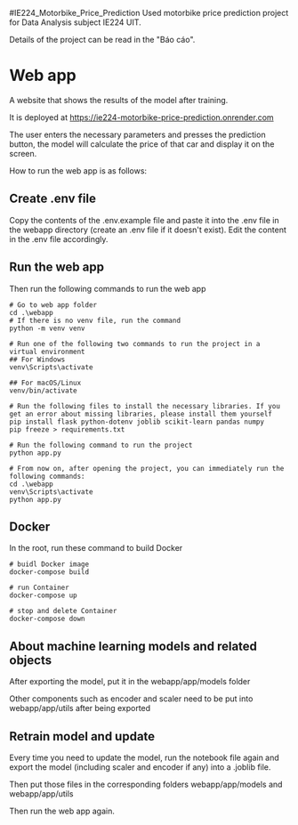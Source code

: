 ﻿#IE224_Motorbike_Price_Prediction
Used motorbike price prediction project for Data Analysis subject IE224 UIT.

Details of the project can be read in the "Báo cáo".

# Web app
A website that shows the results of the model after training.

It is deployed at https://ie224-motorbike-price-prediction.onrender.com

The user enters the necessary parameters and presses the prediction button, the model will calculate the price of that car and display it on the screen.

How to run the web app is as follows:

## Create .env file
Copy the contents of the .env.example file and paste it into the .env file in the webapp directory (create an .env file if it doesn't exist).
Edit the content in the .env file accordingly.

## Run the web app
Then run the following commands to run the web app

``````
# Go to web app folder
cd .\webapp
# If there is no venv file, run the command
python -m venv venv

# Run one of the following two commands to run the project in a virtual environment
## For Windows
venv\Scripts\activate

## For macOS/Linux
venv/bin/activate

# Run the following files to install the necessary libraries. If you get an error about missing libraries, please install them yourself
pip install flask python-dotenv joblib scikit-learn pandas numpy
pip freeze > requirements.txt

# Run the following command to run the project
python app.py

# From now on, after opening the project, you can immediately run the following commands:
cd .\webapp
venv\Scripts\activate
python app.py
``````

## Docker
In the root, run these command to build Docker

``````
# buidl Docker image
docker-compose build

# run Container
docker-compose up

# stop and delete Container
docker-compose down
``````

## About machine learning models and related objects
After exporting the model, put it in the webapp/app/models folder

Other components such as encoder and scaler need to be put into webapp/app/utils after being exported

## Retrain model and update
Every time you need to update the model, run the notebook file again and export the model (including scaler and encoder if any) into a .joblib file.

Then put those files in the corresponding folders webapp/app/models and webapp/app/utils

Then run the web app again.
